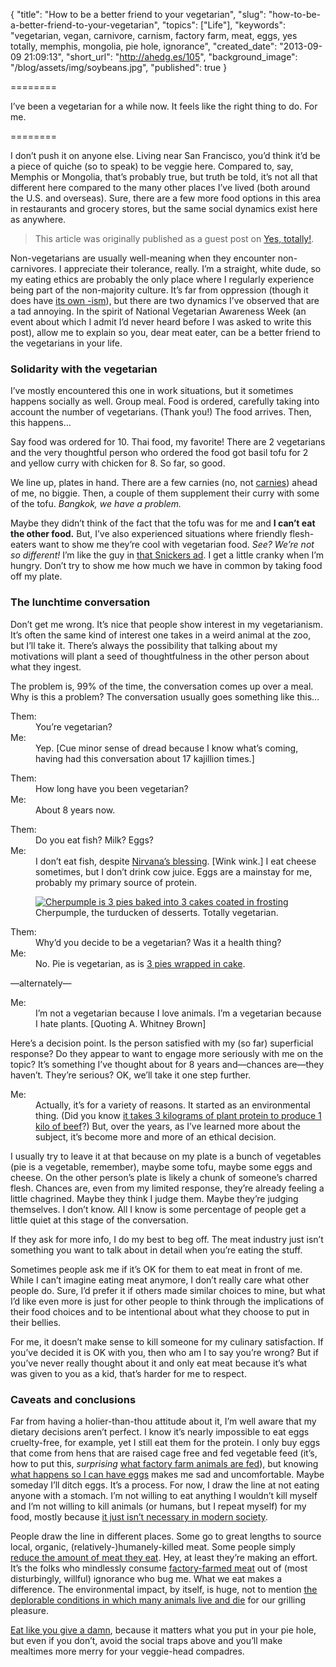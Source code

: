 {
  "title": "How to be a better friend to your vegetarian",
  "slug": "how-to-be-a-better-friend-to-your-vegetarian",
  "topics": ["Life"],
  "keywords": "vegetarian, vegan, carnivore, carnism, factory farm, meat, eggs, yes totally, memphis, mongolia, pie hole, ignorance",
  "created_date": "2013-09-09 21:09:13",
  "short_url": "http://ahedg.es/105",
  "background_image": "/blog/assets/img/soybeans.jpg",
  "published": true
}

========

I’ve been a vegetarian for a while now. It feels like the right thing to do. For me.

========

I don’t push it on anyone else. Living near San Francisco, you’d think it’d be a piece of quiche (so to speak) to be veggie here. Compared to, say, Memphis or Mongolia, that’s probably true, but truth be told, it’s not all that different here compared to the many other places I’ve lived (both around the U.S. and overseas). Sure, there are a few more food options in this area in restaurants and grocery stores, but the same social dynamics exist here as anywhere.

> This article was originally published as a guest post on [Yes, totally!](http://yestotally.com/life/how-to-be-a-better-friend-to-your-vegetarian/).

Non-vegetarians are usually well-meaning when they encounter non-carnivores. I appreciate their tolerance, really. I’m a straight, white dude, so my eating ethics are probably the only place where I regularly experience being part of the non-majority culture. It’s far from oppression (though it does have [its own -ism](http://www.carnism.org/)), but there are two dynamics I’ve observed that are a tad annoying. In the spirit of National Vegetarian Awareness Week (an event about which I admit I’d never heard before I was asked to write this post), allow me to explain so you, dear meat eater, can be a better friend to the vegetarians in your life.

### Solidarity with the vegetarian

I’ve mostly encountered this one in work situations, but it sometimes happens socially as well. Group meal. Food is ordered, carefully taking into account the number of vegetarians. (Thank you!) The food arrives. Then, this happens…

Say food was ordered for 10. Thai food, my favorite! There are 2 vegetarians and the very thoughtful person who ordered the food got basil tofu for 2 and yellow curry with chicken for 8. So far, so good.

We line up, plates in hand. There are a few carnies (no, not [carnies](http://www.urbandictionary.com/define.php?term=carnie)) ahead of me, no biggie. Then, a couple of them supplement their curry with some of the tofu. _Bangkok, we have a problem._

Maybe they didn’t think of the fact that the tofu was for me and **I can’t eat the other food.** But, I’ve also experienced situations where friendly flesh-eaters want to show me they’re cool with vegetarian food. _See? We’re not so different!_ I’m like the guy in [that Snickers ad](http://www.youtube.com/watch?v=A3njod6lveI). I get a little cranky when I’m hungry. Don’t try to show me how much we have in common by taking food off my plate.

### The lunchtime conversation

Don’t get me wrong. It’s nice that people show interest in my vegetarianism. It’s often the same kind of interest one takes in a weird animal at the zoo, but I’ll take it. There’s always the possibility that talking about my motivations will plant a seed of thoughtfulness in the other person about what they ingest.

The problem is, 99% of the time, the conversation comes up over a meal. Why is this a problem? The conversation usually goes something like this…

<dl>
	<dt>Them:</dt><dd>You’re vegetarian?</dd>
	<dt>Me:</dt><dd>Yep. [Cue minor sense of dread because I know what’s coming, having had this conversation about 17 kajillion times.]<dd>
</dl>

<dl>
	<dt>Them:</dt><dd>How long have you been vegetarian?</dd>
	<dt>Me:</dt><dd>About 8 years now.</dd>
</dl>

<dl>
	<dt>Them:</dt><dd>Do you eat fish? Milk? Eggs?</dd>
	<dt>Me:</dt><dd>I don’t eat fish, despite <a href="http://www.youtube.com/watch?v=aXap5hZaqZ8">Nirvana’s blessing</a>. [Wink wink.] I eat cheese sometimes, but I don’t drink cow juice. Eggs are a mainstay for me, probably my primary source of protein.</dd>
</dl>

<figure>
    <a href="https://www.instagram.com/p/QiNHD7J5l6JEuLr2DVqinfPpjau5W_hFVbvCk0/"><img src="/blog/assets/img/cherpumple-closeup.jpg" alt="Cherpumple is 3 pies baked into 3 cakes coated in frosting"></a>
    <figcaption>Cherpumple, the turducken of desserts. Totally vegetarian.</figcaption>
</figure>

<dl>
	<dt>Them:</dt><dd>Why’d you decide to be a vegetarian? Was it a health thing?</dd>
	<dt>Me:</dt><dd>No. Pie is vegetarian, as is <a href="http://www.charlesphoenix.com/2012/10/it-lives/">3 pies wrapped in cake</a>.</dd>
</dl>

—alternately—

<dl>
	<dt>Me:</dt><dd>I’m not a vegetarian because I love animals. I’m a vegetarian because I hate plants. [Quoting A. Whitney Brown]</dd>
</dl>

Here’s a decision point. Is the person satisfied with my (so far) superficial response? Do they appear to want to engage more seriously with me on the topic? It’s something I’ve thought about for 8 years and—chances are—they haven’t. They’re serious? OK, we’ll take it one step further.

<dl>
	<dt>Me:</dt><dd>Actually, it’s for a variety of reasons. It started as an environmental thing. (Did you know <a href="http://itsthelittlethings.info/2009/07/14/eat-less-meat/">it takes 3 kilograms of plant protein to produce 1 kilo of beef</a>?) But, over the years, as I’ve learned more about the subject, it’s become more and more of an ethical decision.</dd>
</dl>

I usually try to leave it at that because on my plate is a bunch of vegetables (pie is a vegetable, remember), maybe some tofu, maybe some eggs and cheese. On the other person’s plate is likely a chunk of someone’s charred flesh. Chances are, even from my limited response, they’re already feeling a little chagrined. Maybe they think I judge them. Maybe they’re judging themselves. I don’t know. All I know is some percentage of people get a little quiet at this stage of the conversation.

If they ask for more info, I do my best to beg off. The meat industry just isn’t something you want to talk about in detail when you’re eating the stuff.

Sometimes people ask me if it’s OK for them to eat meat in front of me. While I can’t imagine eating meat anymore, I don’t really care what other people do. Sure, I’d prefer it if others made similar choices to mine, but what I’d like even more is just for other people to think through the implications of their food choices and to be intentional about what they choose to put in their bellies.

For me, it doesn’t make sense to kill someone for my culinary satisfaction. If you’ve decided it is OK with you, then who am I to say you’re wrong? But if you’ve never really thought about it and only eat meat because it’s what was given to you as a kid, that’s harder for me to respect.

### Caveats and conclusions

Far from having a holier-than-thou attitude about it, I’m well aware that my dietary decisions aren’t perfect. I know it’s nearly impossible to eat eggs cruelty-free, for example, yet I still eat them for the protein. I only buy eggs that come from hens that are raised cage free and fed vegetable feed (it’s, how to put this, _surprising_ [what factory farm animals are fed](http://www.ucsusa.org/food_and_agriculture/our-failing-food-system/industrial-agriculture/they-eat-what-the-reality-of.html)), but knowing [what happens so I can have eggs](http://wafflesatnoon.com/2013/06/06/chick-culling/) makes me sad and uncomfortable. Maybe someday I’ll ditch eggs. It’s a process. For now, I draw the line at not eating anyone with a stomach. I’m not willing to eat anything I wouldn’t kill myself and I’m not willing to kill animals (or humans, but I repeat myself) for my food, mostly because [it just isn’t necessary in modern society](http://freefromharm.org/animal-products-and-psychology/five-reasons-why-meat-eating-cannot-be-considered-a-personal-choice/).

People draw the line in different places. Some go to great lengths to source local, organic, (relatively-)humanely-killed meat. Some people simply [reduce the amount of meat they eat](http://www.meatlessmonday.com/). Hey, at least they’re making an effort. It’s the folks who mindlessly consume [factory-farmed meat](http://www.youtube.com/watch?v=UjbvfAU0EW4) out of (most disturbingly, willful) ignorance who bug me. What we eat makes a difference. The environmental impact, by itself, is huge, not to mention [the deplorable conditions in which many animals live and die](http://www.meat.org/) for our grilling pleasure.

[Eat like you give a damn](http://eatlikeyougiveadamnbook.blogspot.com/), because it matters what you put in your pie hole, but even if you don’t, avoid the social traps above and you’ll make mealtimes more merry for your veggie-head compadres.
